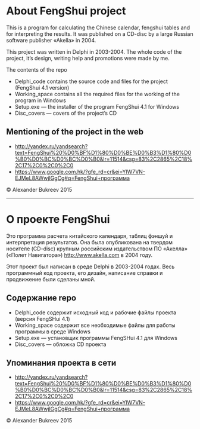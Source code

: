 # About FengShui project

This is a program for calculating the Chinese calendar, fengshui tables and for interpreting the results. It was published on a CD-disc by a large Russian software publisher «Akella» in 2004.

This project was written in Delphi in 2003-2004. The whole code of the project, it’s design, writing help and promotions were made by me.

The contents of the repo

* Delphi_code contains the source code and files for the project (FengShui 4.1 version)
* Working_space contains all the required files for the working of the program in Windows
* Setup.exe — the installer of the program FengShui 4.1 for Windows
* Disc_covers — covers of the project’s CD

## Mentioning of the project in the web

* http://yandex.ru/yandsearch?text=FengShui%20%D0%BF%D1%80%D0%BE%D0%B3%D1%80%D0%B0%D0%BC%D0%BC%D0%B0&lr=11514&csg=83%2C2865%2C18%2C17%2C0%2C0%2C0
* https://www.google.com.hk/?gfe_rd=cr&ei=YlW7VN-EJMeL8AWwjIGgCg#q=FengShui+программа

© Alexander Bukreev 2015
_______________________________


# О проекте FengShui

Это программа расчета китайского календаря, таблиц фэншуй и интерпретация результатов.  Она была опубликована на твердом носителе (CD-disc) крупным российским издательством ПО «Акелла» («Полет Навигатора») http://www.akella.com в 2004 году. 

Этот проект был написан в среде Delphi в 2003-2004 годах. Весь программный код проекта, его дизайн, написание справки и продвижение были сделаны мной.

## Содержание repo 

* Delphi_code содержит исходный код и рабочие файлы проекта (версия FengSHui 4.1)
* Working_space содержит все необходимые файлы для работы программы в среде Windows
* Setup.exe — установщик программы FengSHui 4.1 для Windows
* Disc_covers — обложка CD проекта

## Упоминания проекта в сети 

* http://yandex.ru/yandsearch?text=FengShui%20%D0%BF%D1%80%D0%BE%D0%B3%D1%80%D0%B0%D0%BC%D0%BC%D0%B0&lr=11514&csg=83%2C2865%2C18%2C17%2C0%2C0%2C0
* https://www.google.com.hk/?gfe_rd=cr&ei=YlW7VN-EJMeL8AWwjIGgCg#q=FengShui+программа

© Alexander Bukreev 2015


